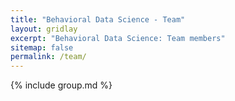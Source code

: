 ```yaml
---
title: "Behavioral Data Science - Team"
layout: gridlay
excerpt: "Behavioral Data Science: Team members"
sitemap: false
permalink: /team/
---
```


{% include group.md %}
